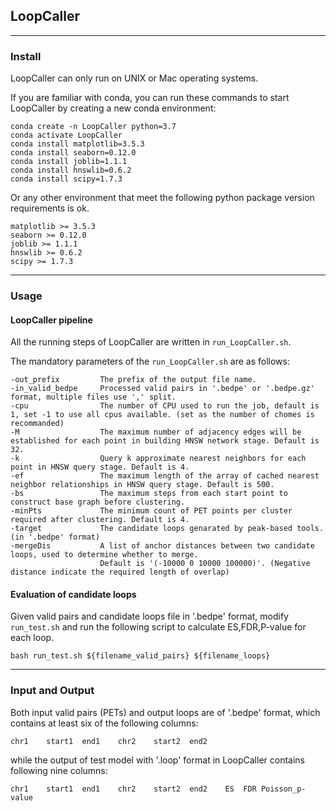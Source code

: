 ## LoopCaller

---
### Install
LoopCaller can only run on UNIX or Mac operating systems.

If you are familiar with conda, you can run these commands to start LoopCaller by creating a new conda environment:
```
conda create -n LoopCaller python=3.7
conda activate LoopCaller
conda install matplotlib=3.5.3
conda install seaborn=0.12.0
conda install joblib=1.1.1
conda install hnswlib=0.6.2
conda install scipy=1.7.3
```
Or any other environment that meet the following python package version requirements is ok.
```
matplotlib >= 3.5.3
seaborn >= 0.12.0
joblib >= 1.1.1
hnswlib >= 0.6.2
scipy >= 1.7.3
```

---
### Usage

#### LoopCaller pipeline
All the running steps of LoopCaller are written in `run_LoopCaller.sh`.

The mandatory parameters of the `run_LoopCaller.sh` are as follows:
```
-out_prefix         The prefix of the output file name.
-in_valid_bedpe     Processed valid pairs in '.bedpe' or '.bedpe.gz' format, multiple files use ',' split.
-cpu                The number of CPU used to run the job, default is 1, set -1 to use all cpus available. (set as the number of chomes is recommanded)
-M                  The maximum number of adjacency edges will be established for each point in building HNSW network stage. Default is 32.
-k                  Query k approximate nearest neighbors for each point in HNSW query stage. Default is 4.
-ef                 The maximum length of the array of cached nearest neighbor relationships in HNSW query stage. Default is 500.
-bs                 The maximum steps from each start point to construct base graph before clustering.
-minPts             The minimum count of PET points per cluster required after clustering. Default is 4.
-target             The candidate loops genarated by peak-based tools.(in '.bedpe' format)
-mergeDis           A list of anchor distances between two candidate loops, used to determine whether to merge.
                    Default is '(-10000 0 10000 100000)'. (Negative distance indicate the required length of overlap)
```

#### Evaluation of candidate loops
Given valid pairs and candidate loops file in '.bedpe' format, modify `run_test.sh` and run the following script to calculate ES,FDR,P-value for each loop.
```
bash run_test.sh ${filename_valid_pairs} ${filename_loops}
```
---
### Input and Output
Both input valid pairs (PETs) and output loops are of '.bedpe' format, which contains at least six of the following columns:
```
chr1    start1  end1    chr2    start2  end2
```
while the output of test model with '.loop' format in LoopCaller contains following nine columns:
```
chr1	start1	end1	chr2	start2	end2	ES	FDR	Poisson_p-value
```
